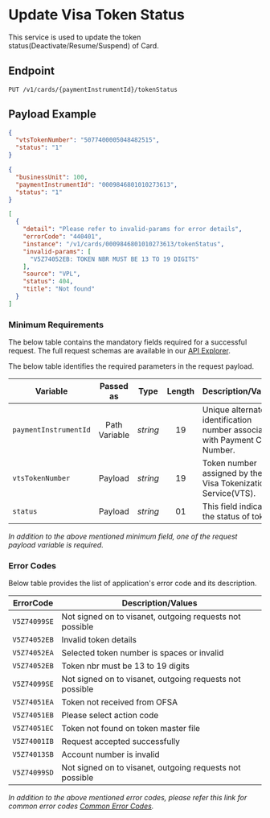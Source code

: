 # Update Visa Token Status

This service is used to update the token status(Deactivate/Resume/Suspend) of Card.

## Endpoint

`PUT /v1/cards/{paymentInstrumentId}/tokenStatus`

## Payload Example

<!--
type: tab
titles: Request, Response, Error
-->

```json
{
  "vtsTokenNumber": "5077400005048482515",
  "status": "1"
}
```

<!--
type: tab
--> 

```json
{
  "businessUnit": 100,
  "paymentInstrumentId": "0009846801010273613",
  "status": "1"
}
```

<!--
type: tab
--> 

```json
[
  {
    "detail": "Please refer to invalid-params for error details",
    "errorCode": "440401",
    "instance": "/v1/cards/0009846801010273613/tokenStatus",
    "invalid-params": [
      "V5Z74052EB: TOKEN NBR MUST BE 13 TO 19 DIGITS"
    ],
    "source": "VPL",
    "status": 404,
    "title": "Not found"
  }
]
```
<!-- type: tab-end -->

### Minimum Requirements

The below table contains the mandatory fields required for a successful request. The full request schemas are available in our [API Explorer](../api/?type=put&path=/v1/cards/{paymentInstrumentId}/tokenStatus).

The below table identifies the required parameters in the request payload.

| Variable | Passed as | Type | Length | Description/Values |
| -------- | :-------: | :--: | :------------: | ------------------ |
| `paymentInstrumentId` | Path Variable | *string* | 19 | Unique alternate identification number associated with Payment Card Number. | 
| `vtsTokenNumber` | Payload | *string* | 19 | Token number assigned by the Visa Tokenization Service(VTS). | 
| `status` | Payload | *string* | 01 | This field indicate the status of token. | 

*In addition to the above mentioned minimum field, one of the request payload variable is required.*

### Error Codes 

Below table provides the list of application's error code and its description.

| ErrorCode |  Description/Values |
| --------  | ------------------ |
| `V5Z74099SE` | Not signed on to visanet, outgoing requests not possible |
| `V5Z74052EB` | Invalid token details |
| `V5Z74052EA` | Selected token number is spaces or invalid |
| `V5Z74052EB` | Token nbr must be 13 to 19 digits |
| `V5Z74099SE` | Not signed on to visanet, outgoing requests not possible |
| `V5Z74051EA` | Token not received from OFSA |                                   
| `V5Z74051EB` | Please select action code |
| `V5Z74051EC` | Token not found on token master file |
| `V5Z74001IB` | Request accepted successfully |
| `V5Z74013SB` | Account number is invalid |
| `V5Z74099SD` | Not signed on to visanet, outgoing requests not possible |


*In addition to the above mentioned error codes, please refer this link for common error codes [Common Error Codes](?path=docs/Common_Error_Code.md).*